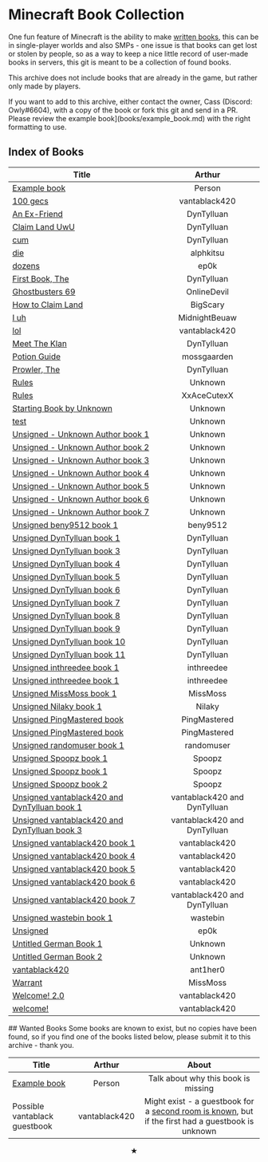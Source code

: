 # Minecraft Book Collection
One fun feature of Minecraft is the ability to make [written books](https://minecraft.fandom.com/wiki/Written_Book), this can be in single-player worlds and also SMPs - one issue is that books can get lost or stolen by people, so as a way to keep a nice little record of user-made books in servers, this git is meant to be a collection of found books.

This archive does not include books that are already in the game, but rather only made by players.

If you want to add to this archive, either contact the owner, Cass (Discord: Owly#6604), with a copy of the book or fork this git and send in a PR. Please review the example book](books/example_book.md) with the right formatting to use.

## Index of Books
<center>

| Title         | Arthur        |
| ------------- |:-------------:|
| [Example book](books/example_book.md)      | Person     |
| [100 gecs](books/100_gecs_vantablack420.md)      | vantablack420     |
| [An Ex-Friend](books/anexfriend_dyntylluan.md)      | DynTylluan     |
| [Claim Land UwU](books/cwaimwanduwu_dyntylluan.md)      | DynTylluan     |
| [cum](books/cum_dyntylluan.md)      | DynTylluan     |
| [die](books/die_alphkitsu.md)      | alphkitsu     |
| [dozens](books/dozens_ep0k.md)      | ep0k     |
| [First Book, The](books/thefirstbook_dyntylluan.md)      | DynTylluan     |
| [Ghostbusters 69](books/ghostbusters_69_onlinedevil.md)      | OnlineDevil     |
| [How to Claim Land](books/howtoclaimland_bigscary.md)      | BigScary     |
| [I uh](books/i_uh_midnightbeuaw.md)      | MidnightBeuaw     |
| [lol](books/lol_vantablack420.md)      | vantablack420     |
| [Meet The Klan](books/meettheklan_dyntylluan.md)      | DynTylluan     |
| [Potion Guide](books/potionguide_mossgaarden.md)      | mossgaarden     |
| [Prowler, The](books/theprowler_dyntylluan.md)      | DynTylluan     |
| [Rules](books/rules_unknown.md)      | Unknown     |
| [Rules](books/rules_xxacecutexx.md)      | XxAceCutexX     |
| [Starting Book by Unknown](books/starting_book_unknown.md)      | Unknown     |
| [test](books/test_unknown.md)      | Unknown     |
| [Unsigned - Unknown Author book 1](books/unsigned_unknown.md)      | Unknown     |
| [Unsigned - Unknown Author book 2](books/unsigned2_unknown.md)      | Unknown     |
| [Unsigned - Unknown Author book 3](books/unsigned3_unknown.md)      | Unknown     |
| [Unsigned - Unknown Author book 4](books/unsigned4_unknown.md)      | Unknown     |
| [Unsigned - Unknown Author book 5](books/unsigned5_unknown.md)      | Unknown     |
| [Unsigned - Unknown Author book 6](books/unsigned6_unknown.md)      | Unknown     |
| [Unsigned - Unknown Author book 7](books/unsigned7_unknown.md)      | Unknown     |
| [Unsigned beny9512 book 1](books/unsigned_beny9512.md)      | beny9512     |
| [Unsigned DynTylluan book 1](books/untitleher0.md)     | DynTylluan
| [Unsigned DynTylluan book 3](books/unsigned3_dyntylluan.md)      | DynTylluan     |
| [Unsigned DynTylluan book 4](books/unsigned4_dyntylluan.md)      | DynTylluan     |
| [Unsigned DynTylluan book 5](books/unsigned5_dyntylluan.md)      | DynTylluan     |
| [Unsigned DynTylluan book 6](books/unsigned6_dyntylluan.md)      | DynTylluan     |
| [Unsigned DynTylluan book 7](books/unsigned7_dyntylluan.md)      | DynTylluan     |
| [Unsigned DynTylluan book 8](books/unsigned8_dyntylluan.md)      | DynTylluan     |
| [Unsigned DynTylluan book 9](books/unsigned9_dyntylluan.md)      | DynTylluan     |
| [Unsigned DynTylluan book 10](books/unsigned10_dyntylluan.md)      | DynTylluan     |
| [Unsigned DynTylluan book 11](books/unsigned11_dyntylluan.md)      | DynTylluan     |
| [Unsigned inthreedee book 1](books/unsigned2_inthreedee.md)      | inthreedee     |
| [Unsigned inthreedee book 1](books/unsigned_inthreedee.md)      | inthreedee     |
| [Unsigned MissMoss book 1](books/unsigned_missmoss.md)      | MissMoss     |
| [Unsigned Nilaky book 1](books/unsigned_nilaky.md)      | Nilaky     |
| [Unsigned PingMastered book](books/unsigned_pingmastered.md)      | PingMastered     |
| [Unsigned PingMastered book](books/unsigned_pingmastered2.md)      | PingMastered     |
| [Unsigned randomuser book 1](books/unsigned_randomuser.md)      | randomuser     |
| [Unsigned Spoopz book 1](books/unsigned_spoopz.md)      | Spoopz     |
| [Unsigned Spoopz book 1](books/unsigned_spoopz.md)      | Spoopz     |
| [Unsigned Spoopz book 2](books/unsigned2_spoopz.md)      | Spoopz     |
| [Unsigned vantablack420 and DynTylluan book 1](books/unsigned_vantablack420_dyntylluan.md)      | vantablack420 and DynTylluan     |
| [Unsigned vantablack420 and DynTylluan book 3](books/unsigned3_vantablack420.md)      | vantablack420 and DynTylluan     |
| [Unsigned vantablack420 book 1](books/unsigned_vantablack420.md)      | vantablack420     |
| [Unsigned vantablack420 book 4](books/unsigned4_vantablack420.md)      | vantablack420     |
| [Unsigned vantablack420 book 5](books/unsigned5_vantablack420.md)      | vantablack420     |
| [Unsigned vantablack420 book 6](books/unsigned6_vantablack420.md)      | vantablack420     |
| [Unsigned vantablack420 book 7](books/unsigned2_vantablack420.md)      | vantablack420 and DynTylluan     |
| [Unsigned wastebin book 1](books/unsigned_wastebin.md)      | wastebin     |
| [Unsigned](books/unsigned_ep0k.md)      | ep0k     |
| [Untitled German Book 1](books/germanbook1_unknown.md)      | Unknown     |
| [Untitled German Book 2](books/germanbook2_unknown.md)      | Unknown     |
| [vantablack420](books/vantablack420_ant1her0.md)      | ant1her0     |
| [Warrant](books/warrant_missmoss.md)      | MissMoss     |
| [Welcome! 2.0](books/welcome2_0_vantablack420.md)      | vantablack420     |
| [welcome!](books/welcome_vantablack420.md)      | vantablack420     |
</center>
## Wanted Books
Some books are known to exist, but no copies have been found, so if you find one of the books listed below, please submit it to this archive - thank you.

<center>

| Title         | Arthur        | About        |
| ------------- |:-------------:|:-------------:|
| [Example book](books/example_book.md)      | Person     | Talk about why this book is missing     |
| Possible vantablack guestbook      | vantablack420     | Might exist - a guestbook for a [second room is known](books/unsigned_vantablack420.md), but if the first had a guestbook is unknown     |

</center>

<center>★</center>